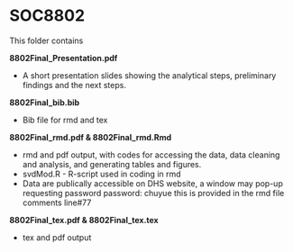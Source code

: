 # SOC8802

This folder contains 

**8802Final_Presentation.pdf**
-  A short presentation slides showing the analytical steps, preliminary findings and the next steps.

**8802Final_bib.bib**
-  Bib file for rmd and tex

**8802Final_rmd.pdf & 8802Final_rmd.Rmd**
-  rmd and pdf output, with codes for accessing the data, data cleaning and analysis, and generating tables and figures.
-  svdMod.R - R-script used in coding in rmd
-  Data are publically accessible on DHS website, a window may pop-up requesting password
    password: chuyue
    this is provided in the rmd file comments line#77

**8802Final_tex.pdf	& 8802Final_tex.tex**
-  tex and pdf output


  

